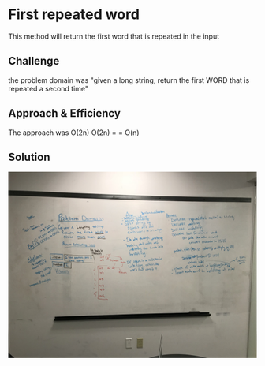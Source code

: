 # First repeated word
This method will return the first word that is repeated in the input
## Challenge
the problem domain was "given a long string, return the first WORD that is repeated a second time"
## Approach & Efficiency
The approach was O(2n) O(2n) = = O(n)
## Solution
![this is whiteboard solution](assets/whiteboard.jpg)
